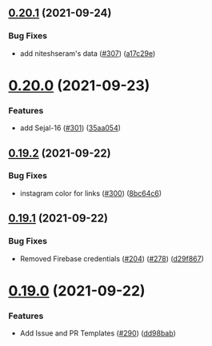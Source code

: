 ## [0.20.1](https://github.com/EddieHubCommunity/LinkFree/compare/v0.20.0...v0.20.1) (2021-09-24)


### Bug Fixes

* add niteshseram's data ([#307](https://github.com/EddieHubCommunity/LinkFree/issues/307)) ([a17c29e](https://github.com/EddieHubCommunity/LinkFree/commit/a17c29e76afb82330a48c40b97d4b2ebbff4cae5))



# [0.20.0](https://github.com/EddieHubCommunity/LinkFree/compare/v0.19.2...v0.20.0) (2021-09-23)


### Features

* add Sejal-16 ([#301](https://github.com/EddieHubCommunity/LinkFree/issues/301)) ([35aa054](https://github.com/EddieHubCommunity/LinkFree/commit/35aa054e599b640359fd691e72ca2a2a706a96ef))



## [0.19.2](https://github.com/EddieHubCommunity/LinkFree/compare/v0.19.1...v0.19.2) (2021-09-22)


### Bug Fixes

* instagram color for links ([#300](https://github.com/EddieHubCommunity/LinkFree/issues/300)) ([8bc64c6](https://github.com/EddieHubCommunity/LinkFree/commit/8bc64c67ad301aa34ab7a33dd04c5bdee895da68))



## [0.19.1](https://github.com/EddieHubCommunity/LinkFree/compare/v0.19.0...v0.19.1) (2021-09-22)


### Bug Fixes

* Removed Firebase credentials ([#204](https://github.com/EddieHubCommunity/LinkFree/issues/204)) ([#278](https://github.com/EddieHubCommunity/LinkFree/issues/278)) ([d29f867](https://github.com/EddieHubCommunity/LinkFree/commit/d29f867a92654366b01398d9017478089f39deb4))



# [0.19.0](https://github.com/EddieHubCommunity/LinkFree/compare/v0.18.0...v0.19.0) (2021-09-22)


### Features

* Add Issue and PR Templates ([#290](https://github.com/EddieHubCommunity/LinkFree/issues/290)) ([dd98bab](https://github.com/EddieHubCommunity/LinkFree/commit/dd98bab159569276c69d714e35fe3af54d763536))



